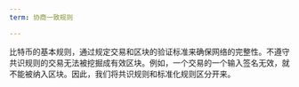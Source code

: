 ```yaml
---
term: 协商一致规则

---
```

比特币的基本规则，通过规定交易和区块的验证标准来确保网络的完整性。不遵守共识规则的交易无法被挖掘成有效区块。例如，一个交易的一个输入签名无效，就不能被纳入区块。因此，我们将共识规则和标准化规则区分开来。